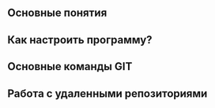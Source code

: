 ## Основные понятия 

## Как настроить программу? 

## Основные команды GIT

## Работа с удаленными репозиториями

